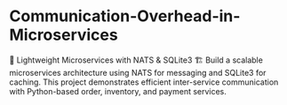 # Communication-Overhead-in-Microservices
🚀 Lightweight Microservices with NATS &amp; SQLite3 🏗️ Build a scalable microservices architecture using NATS for messaging and SQLite3 for caching. This project demonstrates efficient inter-service communication with Python-based order, inventory, and payment services.
